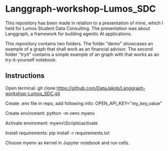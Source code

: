 <h1> Langgraph-workshop-Lumos_SDC  </h1>

This repository has been made in relation to a presentation of mine, which I  held for Lumos Student Data Consulting. 
The presentation was about Langgraph, a framework for building agentic AI applications. 

This repository contains two folders. The folder "demo" showcases an example of a graph that shall work as an financial advisor. The second folder "tryit" contains a simple example of an graph with that works as an try-it-yourself notebook.

<h2> Instructions </h1>

Open terminal: 
git clone https://github.com/DataJakob/Langgraph-workshop-Lumos_SDC.git

Create .env file in repo, add following info:
OPEN_API_KEY="my_key_value"

Create enviroment:
python -m venv myenv

Activate enviroment:
myenv\Scripts\activate

Install requirements:
pip install -r requirements.txt

Choose myenv as kernel in Jupyter notebook and run cells.
